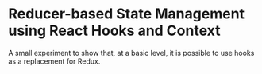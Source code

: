 # Reducer-based State Management using React Hooks and Context

A small experiment to show that, at a basic level, it is possible to use hooks as a replacement for Redux.
